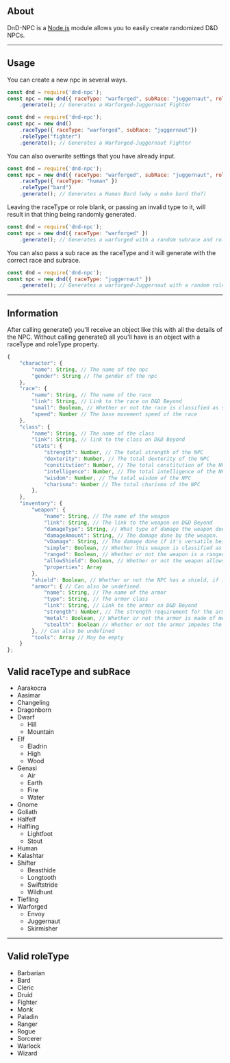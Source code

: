 ## About
DnD-NPC is a [Node.js](https://nodejs.org) module allows you to easily create randomized D&D NPCs.<br/>

---
## Usage
You can create a new npc in several ways.</br>
```js
const dnd = require('dnd-npc');
const npc = new dnd({ raceType: "warforged", subRace: "juggernaut", roleType: "fighter"})
	.generate(); // Generates a Warforged-Juggernaut Fighter
```
```js
const dnd = require('dnd-npc');
const npc = new dnd()
	.raceType({ raceType: "warforged", subRace: "juggernaut"})
	.roleType("fighter")
	.generate(); // Generates a Warforged-Juggernaut Fighter
```
You can also overwrite settings that you have already input.
```js
const dnd = require('dnd-npc');
const npc = new dnd({ raceType: "warforged", subRace: "juggernaut", roleType: "fighter"})
	.raceType({ raceType: "human" })
	.roleType("bard")
	.generate(); // Generates a Human Bard (why u make bard tho?)
```
Leaving the raceType or role blank, or passing an invalid type to it, will result in that thing being randomly generated.
```js
const dnd = require('dnd-npc');
const npc = new dnd({ raceType: "warforged" })
	.generate(); // Generates a warforged with a random subrace and role.
```
You can also pass a sub race as the raceType and it will generate with the correct race and subrace.
```js
const dnd = require('dnd-npc');
const npc = new dnd({ raceType: "juggernaut" })
	.generate(); // Generates a warforged-Juggernaut with a random role.
```
---
## Information
After calling generate() you'll receive an object like this with all the details of the NPC.
Without calling generate() all you'll have is an object with a raceType and roleType property.

```js
{
	"character": {
		"name": String, // The name of the npc
		"gender": String // The gender of the npc
	},
	"race": {
		"name": String, // The name of the race
		"link": String, // Link to the race on D&D Beyond
		"small": Boolean, // Whether or not the race is classified as small
		"speed": Number // The base movement speed of the race
	},
	"class": {
		"name": String, // The name of the class
		"link": String, // link to the class on D&D Beyond
		"stats": {
			"strength": Number, // The total strength of the NPC
			"dexterity": Number, // The total dexterity of the NPC
			"constitution": Number, // The total constitution of the NPC
			"intelligence": Number, // The total intelligence of the NPC
			"wisdom": Number, // The total wisdom of the NPC
			"charisma": Number // The total charisma of the NPC
		},
	},
	"inventory": {
		"weapon": {
			"name": String, // The name of the weapon
			"link": String, // The link to the weapon on D&D Beyond
			"damageType": String, // What type of damage the weapon does. Bludgeoning, Piercing, Slashing etc.
			"damageAmount": String, // The damage done by the weapon.
			"vDamage": String, // The damage done if it's versatile being used two-handed
			"simple": Boolean, // Whether this weapon is classified as martial or simple
			"ranged": Boolean, // Whether or not the weapon is a ranged weapon
			"allowShield": Boolean, // Whether or not the weapon allows the use of a shield
			"properties": Array
		},
		"shield": Boolean, // Whether or not the NPC has a shield, if it does, this will instead be String with a link to shields on D&D Beyond
		"armor": { // Can also be undefined.
			"name": String, // The name of the armor
			"type": String, // The armor class
			"link": String, // Link to the armor on D&D Beyond
			"strength": Number, // The strength requirement for the armor
			"metal": Boolean, // Whether or not the armor is made of metal
			"stealth": Boolean // Whether or not the armor impedes the stealth of the NPC
		}, // Can also be undefined
		"tools": Array // May be empty
	}
};
```
## Valid raceType and subRace
- Aarakocra
- Aasimar
- Changeling
- Dragonborn
- Dwarf
	- Hill
	- Mountain
- Elf
	- Eladrin
	- High
	- Wood
- Genasi
	- Air
	- Earth
	- Fire
	- Water
- Gnome
- Goliath
- Halfelf
- Halfling
	- Lightfoot
	- Stout
- Human
- Kalashtar
- Shifter
	- Beasthide
	- Longtooth
	- Swiftstride
	- Wildhunt
- Tiefling
- Warforged
	- Envoy
	- Juggernaut
	- Skirmisher
---
## Valid roleType
- Barbarian
- Bard
- Cleric
- Druid
- Fighter
- Monk
- Paladin
- Ranger
- Rogue
- Sorcerer
- Warlock
- Wizard
